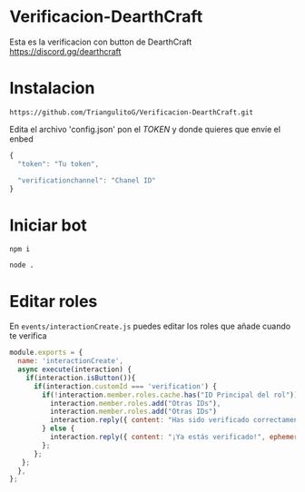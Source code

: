 # Verificacion-DearthCraft
Esta es la verificacion con button de DearthCraft https://discord.gg/dearthcraft

# Instalacion
```text
https://github.com/TriangulitoG/Verificacion-DearthCraft.git
```

Edita el archivo 'config.json' pon el *TOKEN* y donde quieres que envíe el enbed

```js
{
  "token": "Tu token",

  "verificationchannel": "Chanel ID"
}
```
# Iniciar bot

```text
npm i
```
```text
node .
```
# Editar roles

En `events/interactionCreate.js` puedes editar los roles que añade cuando te verifica

```js
module.exports = {
  name: 'interactionCreate',
  async execute(interaction) {
    if(interaction.isButton()){
      if(interaction.customId === 'verification') {
        if(!interaction.member.roles.cache.has("ID Principal del rol")) {
          interaction.member.roles.add("Otras IDs"),
          interaction.member.roles.add("Otras IDs")
          interaction.reply({ content: "Has sido verificado correctamente!", ephemeral: true })
        } else {
          interaction.reply({ content: "¡Ya estás verificado!", ephemeral: true })
        };
      };
   };
  },
};

```
